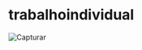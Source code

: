 # trabalhoindividual

![Capturar](https://user-images.githubusercontent.com/115168496/222433758-4df6368e-1f42-45bf-8917-5ae09997f242.PNG)
